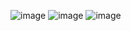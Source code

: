 

![image](https://github.com/user-attachments/assets/45c47845-a1fe-4c1e-b973-b9b65e8bdc9c)
![image](https://github.com/user-attachments/assets/2fe663d4-fbff-4d88-ac40-ba2dd224fefe)
![image](https://github.com/user-attachments/assets/2c048224-663a-4eb2-b3a6-d70160ad40a2)

